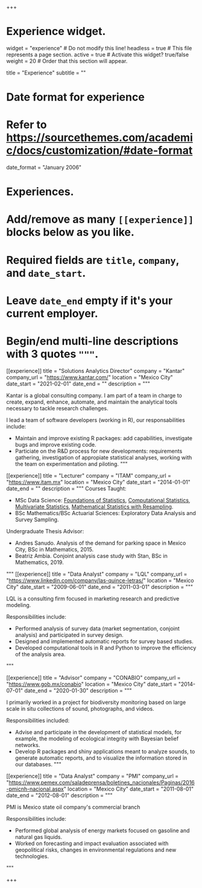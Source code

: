 +++
# Experience widget.
widget = "experience"  # Do not modify this line!
headless = true  # This file represents a page section.
active = true # Activate this widget? true/false
weight = 20  # Order that this section will appear.

title = "Experience"
subtitle = ""

# Date format for experience
#   Refer to https://sourcethemes.com/academic/docs/customization/#date-format
date_format = "January 2006"

# Experiences.
#   Add/remove as many `[[experience]]` blocks below as you like.
#   Required fields are `title`, `company`, and `date_start`.
#   Leave `date_end` empty if it's your current employer.
#   Begin/end multi-line descriptions with 3 quotes `"""`.

[[experience]]
  title = "Solutions Analytics Director"
  company = "Kantar"
  company_url = "https://www.kantar.com/"
  location = "Mexico City"
  date_start = "2021-02-01"
  date_end = ""
  description = """
  
  Kantar is a global consulting company. I am part of a team in charge to create, expand, enhance, automate, and maintain the analytical tools necessary to tackle research challenges. 
  
  I lead a team of software developers (working in R), our responsabilities include:
  
  * Maintain and improve existing R packages: add capabilities, investigate bugs and improve existing code.  
  * Particiate on the R&D process for new developments: requirements gathering, investigation of appropiate statistical analyses, working with the team on experimentation and piloting.
  """


[[experience]]
  title = "Lecturer"
  company = "ITAM"
  company_url = "https://www.itam.mx"
  location = "Mexico City"
  date_start = "2014-01-01"
  date_end = ""
  description = """
  Courses Taught:
  
  * MSc Data Science: [Foundations of Statistics](https://tereom.github.io/fundamentos/), [Computational Statistics](https://tereom.github.io/est-computacional-2019/), [Multivariate Statistics](https://est-mult.netlify.com), [Mathematical Statistics with Resampling](https://tereom.github.io/fundamentos/).
  * BSc Mathematics/BSc Actuarial Sciences: Exploratory Data Analysis and Survey Sampling.
    
  Undergraduate Thesis Advisor:
  
  * Andres Sanudo. Analysis of the demand for parking space in Mexico City, BSc in Mathematics, 2015.  
  * Beatriz Ambia. Conjoint analysis case study with Stan, BSc in Mathematics, 2019.
  
  """
[[experience]]
  title = "Data Analyst"
  company = "LQL"
  company_url = "https://www.linkedin.com/company/las-quince-letras/"
  location = "Mexico City"
  date_start = "2009-06-01"
  date_end = "2011-03-01"
  description = """
  
  LQL is a consulting firm focused in marketing research and predictive modeling.
  
  Responsibilities include:
  
  * Performed analysis of survey data (market segmentation, conjoint analysis) and participated in survey design.
  * Designed and implemented automatic reports for survey based studies.
  * Developed computational tools in R and Python to improve the efficiency of the analysis area.

  """


[[experience]]
  title = "Advisor"
  company = "CONABIO"
  company_url = "https://www.gob.mx/conabio"
  location = "Mexico City"
  date_start = "2014-07-01"
  date_end = "2020-01-30"
  description = """
  
  I primarily worked in a project for biodiversity monitoring based on large scale in situ collections of sound, photographs, and videos.
  
  Responsibilities included:
  
  * Advise and participate in the development of statistical models, for example, the modeling of ecological integrity with Bayesian belief networks.
  * Develop R packages and shiny applications meant to analyze sounds, to generate automatic reports, and to visualize the information stored in our databases.
  """

[[experience]]
  title = "Data Analyst"
  company = "PMI"
  company_url = "https://www.pemex.com/saladeprensa/boletines_nacionales/Paginas/2016-pmicnh-nacional.aspx"
  location = "Mexico City"
  date_start = "2011-08-01"
  date_end = "2012-08-01"
  description = """
  
  PMI is Mexico state oil company's commercial branch
  
  Responsibilities include:
  
  * Performed global analysis of energy markets focused on gasoline and natural gas liquids.
  * Worked on forecasting and impact evaluation associated with geopolitical risks, changes in environmental regulations and new technologies.

  """


+++
